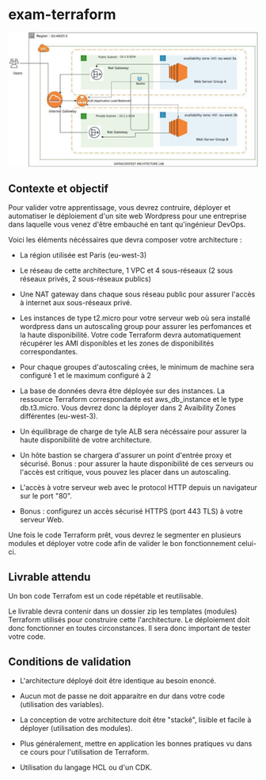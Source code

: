 # exam-terraform

![Diagramme](https://github.com/kbnhvn/exam-terraform/blob/master/architecture_en.jpg)

## Contexte et objectif

Pour valider votre apprentissage, vous devrez contruire, déployer et automatiser le déploiement d'un site web Wordpress pour une entreprise dans laquelle vous venez d'être embauché en tant qu'ingénieur DevOps.

Voici les éléments nécéssaires que devra composer votre architecture :

- La région utilisée est Paris (eu-west-3)

- Le réseau de cette architecture, 1 VPC et 4 sous-réseaux (2 sous réseaux privés, 2 sous-réseaux publics)

- Une NAT gateway dans chaque sous réseau public pour assurer l'accès à internet aux sous-réseaux privé.

- Les instances de type t2.micro pour votre serveur web où sera installé wordpress dans un autoscaling group pour assurer les perfomances et la haute disponibilité. Votre code Terraform devra automatiquement récupérer les AMI disponibles et les zones de disponibilités correspondantes.

- Pour chaque groupes d'autoscaling crées, le minimum de machine sera configuré 1 et le maximum configuré à 2

- La base de données devra être déployée sur des instances. La ressource Terraform correspondante est aws_db_instance et le type db.t3.micro. Vous devrez donc la déployer dans 2 Avaibility Zones différentes (eu-west-3).

- Un équilibrage de charge de tyle ALB sera nécéssaire pour assurer la haute disponibilité de votre architecture.

- Un hôte bastion se chargera d'assurer un point d'entrée proxy et sécurisé. Bonus : pour assurer la haute disponibilité de ces serveurs ou l'accès est critique, vous pouvez les placer dans un autoscaling.

- L'accès à votre serveur web avec le protocol HTTP depuis un navigateur sur le port "80".

- Bonus : configurez un accès sécurisé HTTPS (port 443 TLS) à votre serveur Web.

Une fois le code Terraform prêt, vous devrez le segmenter en plusieurs modules et déployer votre code afin de valider le bon fonctionnement celui-ci.

## Livrable attendu

Un bon code Terrafom est un code répétable et reutilisable.

Le livrable devra contenir dans un dossier zip les templates (modules) Terraform utilisés pour construire cette l'architecture. Le déploiement doit donc fonctionner en toutes circonstances. Il sera donc important de tester votre code.

## Conditions de validation

- L'architecture déployé doit être identique au besoin enoncé.

- Aucun mot de passe ne doit apparaitre en dur dans votre code (utilisation des variables).

- La conception de votre architecture doit être "stacké", lisible et facile à déployer (utilisation des modules).

- Plus généralement, mettre en application les bonnes pratiques vu dans ce cours pour l'utilisation de Terraform.

- Utilisation du langage HCL ou d'un CDK.
